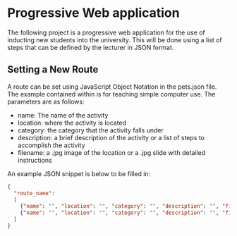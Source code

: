 # Progressive Web application
The following project is a progressive web application for the use of inducting new students into the university. This will be done using a list of steps that can be defined by the lecturer in JSON format.
## Setting a New Route
A route can be set using JavaScript Object Notation in the pets.json file. The example contained within is for teaching simple computer use. The parameters are as follows:
* name: The name of the activity
* location: where the activity is located
* category: the category that the activity falls under
* description: a brief description of the activity or a list of steps to accomplish the activity
* filename: a .jpg image of the location or a .jpg slide with detailed instructions

An example JSON snippet is below to be filled in:
```JSON
{
  "route_name":
  [
    {"name": "", "location": "", "category": "", "description": "", "filename": ""},
    {"name": "", "location": "", "category": "", "description": "", "filename": ""}
  ]
}
```
